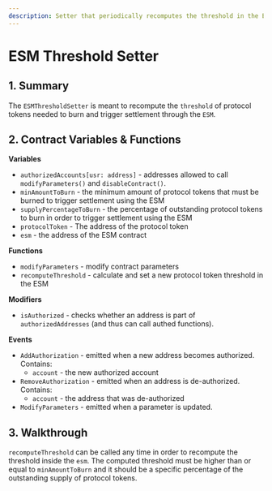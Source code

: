 ```yaml
---
description: Setter that periodically recomputes the threshold in the ESM
---
```


# ESM Threshold Setter

## 1. Summary <a href="#1-introduction-summary" id="1-introduction-summary"></a>

The `ESMThresholdSetter` is meant to recompute the `threshold` of protocol tokens needed to burn and trigger settlement through the `ESM`.

## 2. Contract Variables & Functions <a href="#2-contract-details" id="2-contract-details"></a>

**Variables**

* `authorizedAccounts[usr: address]` - addresses allowed to call `modifyParameters()` and `disableContract()`.
* `minAmountToBurn` - the minimum amount of protocol tokens that must be burned to trigger settlement using the ESM
* `supplyPercentageToBurn` - the percentage of outstanding protocol tokens to burn in order to trigger settlement using the ESM
* `protocolToken` - The address of the protocol token
* `esm` - the address of the ESM contract

**Functions**

* `modifyParameters` - modify contract parameters
* `recomputeThreshold` - calculate and set a new protocol token threshold in the ESM

**Modifiers**

* `isAuthorized` - checks whether an address is part of `authorizedAddresses` (and thus can call authed functions).

**Events**

* `AddAuthorization` - emitted when a new address becomes authorized. Contains:
  * `account` - the new authorized account
* `RemoveAuthorization` - emitted when an address is de-authorized. Contains:
  * `account` - the address that was de-authorized
* `ModifyParameters` - emitted when a parameter is updated.

## 3. Walkthrough <a href="#2-contract-details" id="2-contract-details"></a>

`recomputeThreshold` can be called any time in order to recompute the threshold inside the `esm`. The computed threshold must be higher than or equal to `minAmountToBurn` and it should be a specific percentage of the outstanding supply of protocol tokens.
